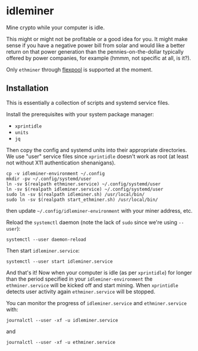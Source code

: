 # idleminer

Mine crypto while your computer is idle.

This might or might not be profitable or a good idea for you. It might make
sense if you have a negative power bill from solar and would like a better
return on that power generation than the pennies-on-the-dollar typically
offered by power companies, for example (hmmm, not specific at all, is
it?).

Only `ethminer` through [flexpool](https://flexpool.io/) is supported at
the moment.

## Installation

This is essentially a collection of scripts and systemd service files.

Install the prerequisites with your system package manager:

  - `xprintidle`
  - `units`
  - `jq`

Then copy the config and systemd units into their appropriate
directories. We use "user" service files since `xprintidle` doesn't work as
root (at least not without X11 authentication shenanigans).

    cp -v idleminer-environment ~/.config
    mkdir -pv ~/.config/systemd/user
    ln -sv $(realpath ethminer.service) ~/.config/systemd/user
    ln -sv $(realpath idleminer.service) ~/.config/systemd/user
    sudo ln -sv $(realpath idleminer.sh) /usr/local/bin/
    sudo ln -sv $(realpath start_ethminer.sh) /usr/local/bin/

then update `~/.config/idleminer-environment` with your miner address, etc.

Reload the `systemctl` daemon (note the lack of `sudo` since we're using
`--user`):

    systemctl --user daemon-reload

Then start `idleminer.service`:

    systemctl --user start idleminer.service

And that's it! Now when your computer is idle (as per `xprintidle`) for
longer than the period specified in your `idleminer-environment` the
`ethminer.service` will be kicked off and start mining. When `xprintidle`
detects user activity again `ethminer.service` will be stopped.

You can monitor the progress of `idleminer.service` and `ethminer.service`
with:

    journalctl --user -xf -u idleminer.service

and

    journalctl --user -xf -u ethminer.service
